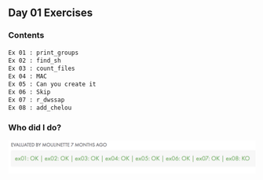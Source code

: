 ## Day 01 Exercises 

### Contents

	Ex 01 : print_groups
	Ex 02 : find_sh
	Ex 03 : count_files
	Ex 04 : MAC
	Ex 05 : Can you create it
	Ex 06 : Skip
	Ex 07 : r_dwssap
	Ex 08 : add_chelou

### Who did I do?

<img src='screenshot.png' alt='Day01 Score Sheet' width='700'/>
